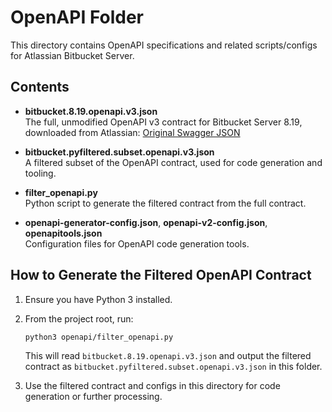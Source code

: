 # OpenAPI Folder

This directory contains OpenAPI specifications and related scripts/configs for Atlassian Bitbucket Server.

## Contents

- **bitbucket.8.19.openapi.v3.json**  
  The full, unmodified OpenAPI v3 contract for Bitbucket Server 8.19, downloaded from Atlassian:
  [Original Swagger JSON](https://dac-static.atlassian.com/server/bitbucket/8.19.swagger.v3.json?_v=1.637.20)

- **bitbucket.pyfiltered.subset.openapi.v3.json**  
  A filtered subset of the OpenAPI contract, used for code generation and tooling.

- **filter_openapi.py**  
  Python script to generate the filtered contract from the full contract.

- **openapi-generator-config.json**, **openapi-v2-config.json**, **openapitools.json**  
  Configuration files for OpenAPI code generation tools.

## How to Generate the Filtered OpenAPI Contract

1. Ensure you have Python 3 installed.
2. From the project root, run:

   ```bash
   python3 openapi/filter_openapi.py
   ```

   This will read `bitbucket.8.19.openapi.v3.json` and output the filtered contract as `bitbucket.pyfiltered.subset.openapi.v3.json` in this folder.

3. Use the filtered contract and configs in this directory for code generation or further processing.

